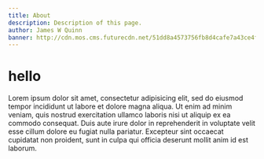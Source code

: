 ```yaml
---
title: About
description: Description of this page.
author: James W Quinn
banner: http://cdn.mos.cms.futurecdn.net/51dd8a4573756fb8d4cafe7a43ce4f6f.jpg
---
```

# hello

Lorem ipsum dolor sit amet, consectetur adipisicing elit, sed do eiusmod tempor incididunt ut labore et dolore magna aliqua. Ut enim ad minim veniam, quis nostrud exercitation ullamco laboris nisi ut aliquip ex ea commodo consequat. Duis aute irure dolor in reprehenderit in voluptate velit esse cillum dolore eu fugiat nulla pariatur. Excepteur sint occaecat cupidatat non proident, sunt in culpa qui officia deserunt mollit anim id est laborum.
